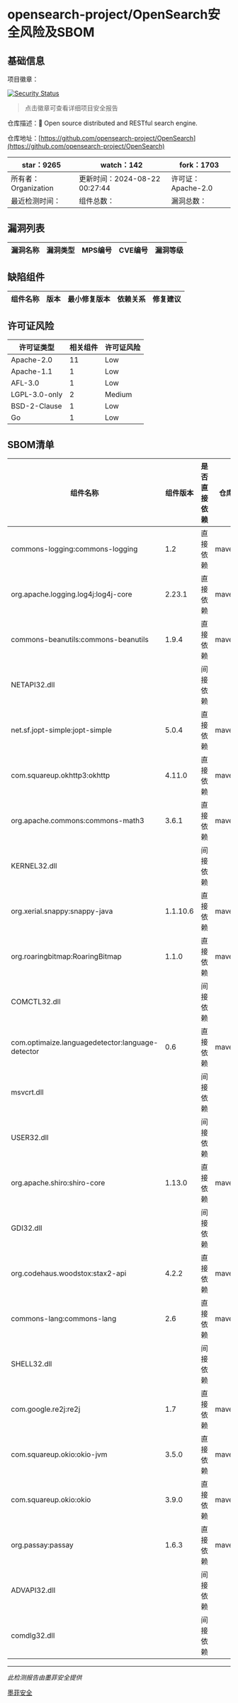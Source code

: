 # opensearch-project/OpenSearch安全风险及SBOM

## 基础信息

项目徽章：

[![Security Status](https://www.murphysec.com/platform3/v31/badge/1826322885544267776.svg)](https://www.murphysec.com/console/report/1694410234801250304/1826322885544267776)

> 点击徽章可查看详细项目安全报告

仓库描述：🔎 Open source distributed and RESTful search engine.

仓库地址：[https://github.com/opensearch-project/OpenSearch](https://github.com/opensearch-project/OpenSearch)

| star：9265 | watch：142 | fork：1703 |
| ----------- | -------------- | ------------ |
| 所有者：Organization | 更新时间：2024-08-22 00:27:44 | 许可证：Apache-2.0 |
| 最近检测时间： | 组件总数： | 漏洞总数： |




## 漏洞列表

| 漏洞名称 | 漏洞类型 | MPS编号 | CVE编号 | 漏洞等级 |
| ------- | ------ | ------- | ------ | ----- |





## 缺陷组件

| 组件名称 | 版本 | 最小修复版本 | 依赖关系 | 修复建议 |
| -------- | ---- | ------------ | -------- | -------- |





## 许可证风险

| 许可证类型 | 相关组件 | 许可证风险 |
| ---------- | -------- | ---------- |
|Apache-2.0|11|Low|
|Apache-1.1|1|Low|
|AFL-3.0|1|Low|
|LGPL-3.0-only|2|Medium|
|BSD-2-Clause|1|Low|
|Go|1|Low|




## SBOM清单

| 组件名称 | 组件版本 | 是否直接依赖 | 仓库 |
| -------- | -------- | ------------ | ---- |
|commons-logging:commons-logging|1.2|直接依赖|maven|
|org.apache.logging.log4j:log4j-core|2.23.1|直接依赖|maven|
|commons-beanutils:commons-beanutils|1.9.4|直接依赖|maven|
|NETAPI32.dll||间接依赖||
|net.sf.jopt-simple:jopt-simple|5.0.4|直接依赖|maven|
|com.squareup.okhttp3:okhttp|4.11.0|直接依赖|maven|
|org.apache.commons:commons-math3|3.6.1|直接依赖|maven|
|KERNEL32.dll||间接依赖||
|org.xerial.snappy:snappy-java|1.1.10.6|直接依赖|maven|
|org.roaringbitmap:RoaringBitmap|1.1.0|直接依赖|maven|
|COMCTL32.dll||间接依赖||
|com.optimaize.languagedetector:language-detector|0.6|直接依赖|maven|
|msvcrt.dll||间接依赖||
|USER32.dll||间接依赖||
|org.apache.shiro:shiro-core|1.13.0|直接依赖|maven|
|GDI32.dll||间接依赖||
|org.codehaus.woodstox:stax2-api|4.2.2|直接依赖|maven|
|commons-lang:commons-lang|2.6|直接依赖|maven|
|SHELL32.dll||间接依赖||
|com.google.re2j:re2j|1.7|直接依赖|maven|
|com.squareup.okio:okio-jvm|3.5.0|直接依赖|maven|
|com.squareup.okio:okio|3.9.0|直接依赖|maven|
|org.passay:passay|1.6.3|直接依赖|maven|
|ADVAPI32.dll||间接依赖||
|comdlg32.dll||间接依赖||


------

*此检测报告由墨菲安全提供*

[墨菲安全](www.murphysec.com)